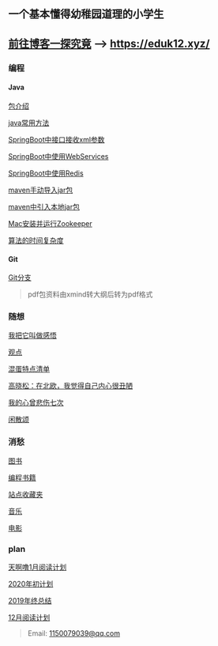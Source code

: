 ## 一个基本懂得幼稚园道理的小学生

## [前往博客一探究竟](https://eduk12.xyz/) --> https://eduk12.xyz/

### 编程
#### Java
<a href="https://github.com/Xiaolong00/RainesLearn/blob/master/MD/program/java/javaIntroduce.md">包介绍</a>

<a href="https://github.com/Xiaolong00/RainesLearn/blob/master/MD/program/java/javaUsuallyMethod.md">java常用方法</a>

<a href="https://github.com/Xiaolong00/RainesLearn/blob/master/MD/program/java/springbootXml.md">SpringBoot中接口接收xml参数</a>

<a href="https://github.com/Xiaolong00/RainesLearn/blob/master/MD/program/java/springbootWebServices.md">SpringBoot中使用WebServices</a>

<a href="https://github.com/Xiaolong00/RainesLearn/blob/master/MD/program/java/springbootRedis.md">SpringBoot中使用Redis</a>

<a href="https://github.com/Xiaolong00/RainesLearn/blob/master/MD/program/java/manualMavenJar.md">maven手动导入jar包</a>

<a href="https://github.com/Xiaolong00/RainesLearn/blob/master/MD/program/java/mavenJar.md">maven中引入本地jar包</a>

<a href="https://github.com/Xiaolong00/RainesLearn/blob/master/MD/program/java/macZookeeper.md">Mac安装并运行Zookeeper</a>

<a href="https://github.com/Xiaolong00/RainesLearn/blob/master/MD/program/java/timeComplex.md">算法的时间复杂度</a>

#### Git
<a href="https://github.com/Xiaolong00/RainesLearn/blob/master/MD/program/git/gitBranch.md">Git分支</a>

>pdf包资料由xmind转大纲后转为pdf格式

### 随想
<a href="https://github.com/Xiaolong00/RainesLearn/blob/master/MD/programthink/growUp.md">我把它叫做感悟</a>

<a href="https://github.com/Xiaolong00/RainesLearn/blob/master/MD/programthink/growUp/growUp.md">观点</a>

<a href="https://github.com/Xiaolong00/RainesLearn/blob/master/MD/programthink/assholeList.md">混蛋特点清单</a>

<a href="https://github.com/Xiaolong00/RainesLearn/blob/master/MD/programthink/essay/gaoxiaosong.md">高晓松：在北欧，我觉得自己内心很丑陋</a>

<a href="https://github.com/Xiaolong00/RainesLearn/blob/master/MD/programthink/essay/sad1.md">我的心曾悲伤七次</a>

<a href="https://github.com/Xiaolong00/RainesLearn/blob/master/MD/programthink/essay/idle.md">闲散颂</a>

### 消愁
<a href="https://github.com/Xiaolong00/RainesLearn/blob/master/MD/programthink/books.md">图书</a>

<a href="https://github.com/Xiaolong00/RainesLearn/blob/master/MD/programthink/programBooks.md">编程书籍</a>

<a href="https://github.com/Xiaolong00/RainesLearn/blob/master/MD/programthink/website.md">站点收藏夹</a>

<a href="https://github.com/Xiaolong00/RainesLearn/blob/master/MD/programthink/music.md">音乐</a>

<a href="https://github.com/Xiaolong00/RainesLearn/blob/master/MD/programthink/movies.md">电影</a>

### plan
<a href="https://github.com/Xiaolong00/RainesLearn/blob/master/MD/programthink/2020/booksPlan1.md">天啊噜1月阅读计划</a>

<a href="https://github.com/Xiaolong00/RainesLearn/blob/master/MD/programthink/2020/plan.md">2020年初计划</a>

<a href="https://github.com/Xiaolong00/RainesLearn/blob/master/MD/programthink/2019/all.md">2019年终总结</a>

<a href="https://github.com/Xiaolong00/RainesLearn/blob/master/MD/programthink/2019/booksPlan12.md">12月阅读计划</a>




>Email: 1150079039@qq.com